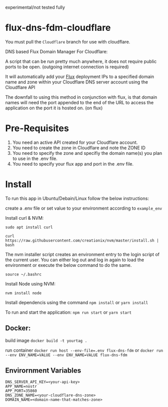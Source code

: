 experimental/not tested fully

# flux-dns-fdm-cloudflare

You must pull the `Cloudflare` branch for use with cloudflare.

DNS based Flux Domain Manager For Cloudflare:

A script that can be run pretty much anywhere, it does not require public ports to be open. (outgoing internet connection is required)

It will automatically add your [Flux](https://runonflux.io) deployment IPs to a specified domain name and zone within your Cloudflare DNS server account using the Cloudflare API

The downfall to using this method in conjunction with flux, is that domain names will need the port appended to the end of the URL to access the application on the port it is hosted on. (on flux)

# Pre-Requisites

1. You need an active API created for your Cloudflare account.
2. You need to create the zone in Cloudflare and note the ZONE ID
3. You need to specify the zone and specifiy the domain name(s) you plan to use in the .env file.
4. You need to specify your flux app and port in the .env file.

# Install

To run this app in Ubuntu/Debain/Linux follow the below instructions:

create a .env file or set value to your environment according to `example_env`

Install curl & NVM:

`sudo apt install curl`

`curl https://raw.githubusercontent.com/creationix/nvm/master/install.sh | bash`

The nvm installer script creates an environment entry to the login script of the current user. You can either log out and log in again to load the environment or execute the below command to do the same.

`source ~/.bashrc`

Install Node using NVM:

`nvm install node`

Install dependencis using the command `npm install` or `yarn install`

To run and start the application:
`npm run start` or `yarn start`

## Docker:

build image
`docker build -t yourtag .`

run container
`docker run host --env-file=.env flux-dns-fdm`
or `docker run --env ENV_NAME=VALUE --env ENV_NAME=VALUE flux-dns-fdm`

## Envirornment Variables
```DNS_SERVER_ADDRESS=https://api.cloudflare.com/client/v4
DNS_SERVER_API_KEY=<your-api-key>
APP_NAME=nostr
APP_PORT=35860
DNS_ZONE_NAME=<your-cloudflare-dns-zone>
DOMAIN_NAME=<domain-name-that-matches-zone> 
```
